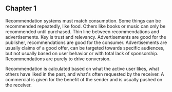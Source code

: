 ## Chapter 1
Recommendation systems must match consumption. Some things can be recommended repeatedly, like food. Others like books or music can only be recommended until purchased.
Thin line between recommendations and advertisements. Key is trust and relevancy. Advertisements are good for the publisher, recommendations are good for the consumer. Advertisements are usually claims of a good offer, can be targeted towards specific audiences, but not usually based on user behavior or with total lack of sponsorship. Recommendations are purely to drive conversion.

Recommendation is calculated based on what the active user likes, what others have liked in the past, and what's often requested by the receiver. A commercial is given for the benefit of the sender and is usually pushed on the receiver.